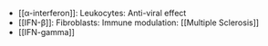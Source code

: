 - [[α-interferon]]: Leukocytes: Anti-viral effect
- [[IFN-β]]: Fibroblasts: Immune modulation: [[Multiple Sclerosis]]
- [[IFN-gamma]] 